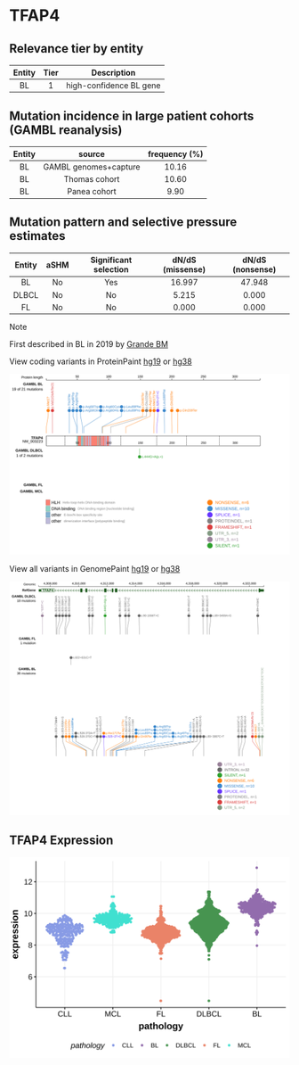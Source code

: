 # TFAP4

## Relevance tier by entity

|Entity|Tier|Description            |
|:------:|:----:|-----------------------|
|BL    |1   |high-confidence BL gene|

## Mutation incidence in large patient cohorts (GAMBL reanalysis)

|Entity|source               |frequency (%)|
|:------:|:---------------------:|:-------------:|
|BL    |GAMBL genomes+capture|10.16        |
|BL    |Thomas cohort        |10.60        |
|BL    |Panea cohort         | 9.90        |

## Mutation pattern and selective pressure estimates

|Entity|aSHM|Significant selection|dN/dS (missense)|dN/dS (nonsense)|
|:------:|:----:|:---------------------:|:----------------:|:----------------:|
|BL    |No  |Yes                  |16.997          |47.948          |
|DLBCL |No  |No                   | 5.215          | 0.000          |
|FL    |No  |No                   | 0.000          | 0.000          |


> [!NOTE]
> First described in BL in 2019 by [Grande BM](https://pubmed.ncbi.nlm.nih.gov/30617194)


View coding variants in ProteinPaint [hg19](https://morinlab.github.io/LLMPP/GAMBL/TFAP4_protein.html)  or [hg38](https://morinlab.github.io/LLMPP/GAMBL/TFAP4_protein_hg38.html)

![image](images/proteinpaint/TFAP4_NM_003223.svg)

View all variants in GenomePaint [hg19](https://morinlab.github.io/LLMPP/GAMBL/TFAP4.html)  or [hg38](https://morinlab.github.io/LLMPP/GAMBL/TFAP4_hg38.html)

![image](images/proteinpaint/TFAP4.svg)
## TFAP4 Expression
![image](images/gene_expression/TFAP4_by_pathology.svg)
<!-- ORIGIN: grandeGenomewideDiscoverySomatic2019 -->
